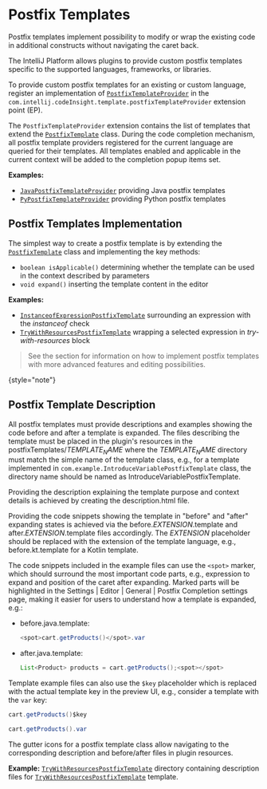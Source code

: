 # Postfix Templates

<!-- Copyright 2000-2023 JetBrains s.r.o. and contributors. Use of this source code is governed by the Apache 2.0 license. -->

<link-summary>Postfix templates implement possibility to modify or wrap the existing code in additional constructs without navigating the caret back.</link-summary>

The IntelliJ Platform allows plugins to provide custom postfix templates specific to the supported languages, frameworks, or libraries.

To provide custom postfix templates for an existing or custom language, register an implementation of
[`PostfixTemplateProvider`](%gh-ic%/platform/lang-impl/src/com/intellij/codeInsight/template/postfix/templates/PostfixTemplateProvider.java)
in the `com.intellij.codeInsight.template.postfixTemplateProvider` extension point (EP).

The `PostfixTemplateProvider` extension contains the list of templates that extend the
[`PostfixTemplate`](%gh-ic%/platform/lang-impl/src/com/intellij/codeInsight/template/postfix/templates/PostfixTemplate.java)
class.
During the code completion mechanism, all postfix template providers registered for the current language are queried for their templates.
All templates enabled and applicable in the current context will be added to the completion popup items set.

**Examples:**
- [`JavaPostfixTemplateProvider`](%gh-ic%/java/java-impl/src/com/intellij/codeInsight/template/postfix/templates/JavaPostfixTemplateProvider.java) providing Java postfix templates
- [`PyPostfixTemplateProvider`](%gh-ic%/python/src/com/jetbrains/python/codeInsight/postfix/PyPostfixTemplateProvider.java) providing Python postfix templates

## Postfix Templates Implementation

The simplest way to create a postfix template is by extending the
[`PostfixTemplate`](%gh-ic%/platform/lang-impl/src/com/intellij/codeInsight/template/postfix/templates/PostfixTemplate.java)
class and implementing the key methods:
- `boolean isApplicable()` determining whether the template can be used in the context described by parameters
- `void expand()` inserting the template content in the editor

**Examples:**
- [`InstanceofExpressionPostfixTemplate`](%gh-ic%/java/java-impl/src/com/intellij/codeInsight/template/postfix/templates/InstanceofExpressionPostfixTemplate.java) surrounding an expression with the _instanceof_ check
- [`TryWithResourcesPostfixTemplate`](%gh-ic%/java/java-impl/src/com/intellij/codeInsight/template/postfix/templates/TryWithResourcesPostfixTemplate.java) wrapping a selected expression in _try-with-resources_ block

> See the [](advanced_postfix_templates.md) section for information on how to implement postfix templates with more advanced features and editing possibilities.
>
{style="note"}

## Postfix Template Description

All postfix templates must provide descriptions and examples showing the code before and after a template is expanded.
The files describing the template must be placed in the plugin's <path>resources</path> in the <path>postfixTemplates/_$TEMPLATE_NAME$_</path> where the _$TEMPLATE_NAME$_ directory must match the simple name of the template class,
e.g., for a template implemented in `com.example.IntroduceVariablePostfixTemplate` class, the directory name should be named as <path>IntroduceVariablePostfixTemplate</path>.

Providing the description explaining the template purpose and context details is achieved by creating the <path>description.html</path> file.

Providing the code snippets showing the template in "before" and "after" expanding states is achieved via the <path>before._$EXTENSION$_.template</path> and <path>after._$EXTENSION$_.template</path> files accordingly.
The _$EXTENSION$_ placeholder should be replaced with the extension of the template language, e.g., <path>before.kt.template</path> for a Kotlin template.

The code snippets included in the example files can use the `<spot>` marker, which should surround the most important code parts, e.g., expression to expand and position of the caret after expanding.
Marked parts will be highlighted in the <ui-path>Settings | Editor | General | Postfix Completion</ui-path> settings page, making it easier for users to understand how a template is expanded, e.g.:
- <path>before.java.template</path>:
  ```java
  <spot>cart.getProducts()</spot>.var
  ```

- <path>after.java.template</path>:
  ```java
  List<Product> products = cart.getProducts();<spot></spot>
  ```

Template example files can also use the `$key` placeholder which is replaced with the actual template key in the preview UI, e.g., consider a template with the `var` key:

<compare first-title="Content" second-title="Rendition">

```java
cart.getProducts()$key
```

```java
cart.getProducts().var
```

</compare>

The gutter icons for a postfix template class allow navigating to the corresponding description and before/after files in plugin resources.

**Example:**
[`TryWithResourcesPostfixTemplate`](%gh-ic%/java/java-impl/src/postfixTemplates/TryWithResourcesPostfixTemplate)
directory containing description files for
[`TryWithResourcesPostfixTemplate`](%gh-ic%/java/java-impl/src/com/intellij/codeInsight/template/postfix/templates/TryWithResourcesPostfixTemplate.java)
template.
